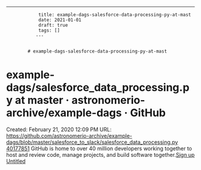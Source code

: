 ---
                title: example-dags-salesforce-data-processing-py-at-mast
                date: 2021-01-01    
                draft: true
                tags: []
               ---


            # example-dags-salesforce-data-processing-py-at-mast

# example-dags/salesforce_data_processing.py at master · astronomerio-archive/example-dags · GitHub
Created: February 21, 2020 12:09 PM
URL: https://github.com/astronomerio-archive/example-dags/blob/master/salesforce_to_slack/salesforce_data_processing.py
[40177851](example-dags%20salesforce_data_processing%20py%20at%20mast%2085898bfb0f2c4b3ea1219279aa71a43b/40177851)
GitHub is home to over 40 million developers working together to host and review code, manage projects, and build software together.[Sign up](https://github.com/join?source=prompt-blob-show&source_repo=astronomerio-archive%2Fexample-dags)
[Untitled](example-dags%20salesforce_data_processing%20py%20at%20mast%2085898bfb0f2c4b3ea1219279aa71a43b/Untitled%20Database%20684fc9379e7948aba203dd2f5bcfe5b6.csv)